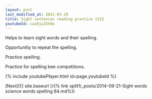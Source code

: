 ```yaml
---
layout: post
last_modified_at: 2021-03-29
title: Sight sentences reading practice 1152
youtubeId: cazDjaZSh0o
---
```

 
 
Helps to learn sight words and their spelling.

Opportunitiy to repeat the spelling. 

Practice spelling. 
 
Practice for spelling bee competitions. 
 
{% include youtubePlayer.html id=page.youtubeId %}
 
 

[Next]({{ site.baseurl }}{% link  split1/_posts/2014-09-21-Sight words science words spelling 64.md%})
 
